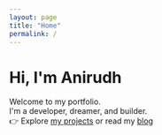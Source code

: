 ```yaml
---
layout: page
title: "Home"
permalink: /
---
```


# Hi, I'm Anirudh

Welcome to my portfolio.  
I'm a developer, dreamer, and builder.  
👉 Explore [my projects](/projects) or read my [blog](/blog)
